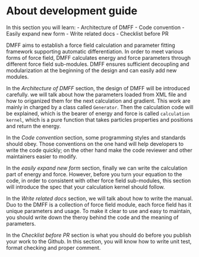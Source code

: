 # About development guide

In this section you will learn:
    - Architecture of DMFF
    - Code convention
    - Easily expand new form
    - Write related docs
    - Checklist before PR

DMFF aims to establish a force field calculation and parameter fitting framework supporting automatic differentiation. In order to meet various forms of force field, DMFF calculates energy and force parameters through different force field sub-modules. DMFF ensures sufficient decoupling and modularization at the beginning of the design and can easily add new modules. 

In the *Architecture of DMFF* section, the design of DMFF will be introduced carefully. we will talk about how the parameters loaded from XML file and how to origanized them for the next calculation and gradient. This work are mainly in charged by a class called `Generator`. Then the calculation code will be explained, which is the bearer of energy and force is called `calculation kernel`, which is a pure function that takes particles properties and positions and return the energy. 

In the *Code convention* section, some programming styles and standards should obey. Those conventions on the one hand will help developers to write the code quickly; on the other hand make the code reviewer and other maintainers easier to modify.

In the *easily expand new form* section, finally we can write the calculation part of energy and force. However, before you turn your equation to the code, in order to consistent with other force field sub-modules, this section will introduce the spec that your calculation kernel should follow.

In the *Write related docs* section, we will talk about how to write the manual. Duo to the DMFF is a collection of force field module, each force field has it unique parameters and usage. To make it clear to use and easy to maintain, you should write down the theroy behind the code and the meaning of parameters. 

In the *Checklist before PR* section is what you should do before you publish your work to the Github. In this section, you will know how to write unit test, format checking and proper comment.

